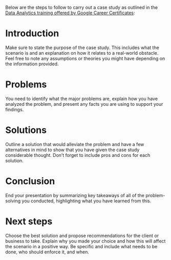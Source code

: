 Below are the steps to follow to carry out a case study as outlined in the [Data Analytics training offered by Google Career Certificates](https://www.coursera.org/professional-certificates/google-data-analytics):

# Introduction

Make sure to state the purpose of the case study. This includes what the scenario is and an explanation on how it relates to a real-world obstacle. Feel free to note any assumptions or theories you might have depending on the information provided. 

# Problems

You need to identify what the major problems are, explain how you have analyzed the problem, and present any facts you are using to support your findings.

# Solutions

Outline a solution that would alleviate the problem and have a few alternatives in mind to show that you have given the case study considerable thought. Don’t forget to include pros and cons for each solution.

# Conclusion

End your presentation by summarizing key takeaways of all of the problem-solving you conducted, highlighting what you have learned from this.

# Next steps

Choose the best solution and propose recommendations for the client or business to take. Explain why you made your choice and how this will affect the scenario in a positive way. Be specific and include what needs to be done, who should enforce it, and when.
